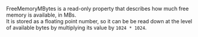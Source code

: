 FreeMemoryMBytes is a read-only property that describes how much free memory is available, in MBs.  
It is stored as a floating point number, so it can be be read down at the level of available bytes by multiplying its value by `1024 * 1024`.